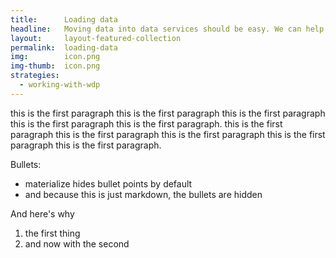 ```yaml
---
title:      Loading data
headline:   Moving data into data services should be easy. We can help.
layout:     layout-featured-collection
permalink:  loading-data
img:        icon.png
img-thumb:  icon.png
strategies: 
  - working-with-wdp
---
```


this is the first paragraph this is the first paragraph this is the first paragraph this is the first paragraph this is the first paragraph. this is the first paragraph this is the first paragraph this is the first paragraph this is the first paragraph this is the first paragraph.

Bullets:
- materialize hides bullet points by default
- and because this is just markdown, the bullets are hidden

And here's why

1. the first thing
2. and now with the second